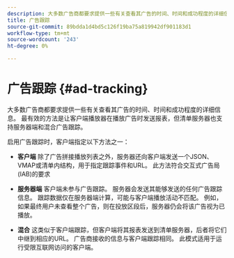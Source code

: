 ```yaml
---
description: 大多数广告商都要求提供一些有关查看其广告的时间、时间和成功程度的详细信息。 最有效的方法是让客户端播放器在播放广告时发送报表，但清单服务器也支持服务器端和混合广告跟踪。
title: 广告跟踪
source-git-commit: 89bdda1d4bd5c126f19ba75a819942df901183d1
workflow-type: tm+mt
source-wordcount: '243'
ht-degree: 0%

---
```



# 广告跟踪 {#ad-tracking}

大多数广告商都要求提供一些有关查看其广告的时间、时间和成功程度的详细信息。 最有效的方法是让客户端播放器在播放广告时发送报表，但清单服务器也支持服务器端和混合广告跟踪。

启用广告跟踪时，客户端指定以下方法之一：

* **客户端** 除了广告拼接播放列表之外，服务器还向客户端发送一个JSON、VMAP或清单内结构，用于指定跟踪事件和URL。 此方法符合交互式广告局(IAB)的要求

* **服务器端** 客户端未参与广告跟踪。 服务器会发送其能够发送的任何广告跟踪信息。 跟踪数据仅在服务器端计算，可能与客户端播放活动不匹配。 例如，如果最终用户未查看整个广告，则在投放区段后，服务器仍会将该广告视为已播放。

* **混合** 这类似于客户端跟踪，但客户端将其报表发送到清单服务器，后者将它们中继到相应的URL。 广告商接收的信息与客户端跟踪相同。 此模式适用于运行受限互联网访问的客户端。